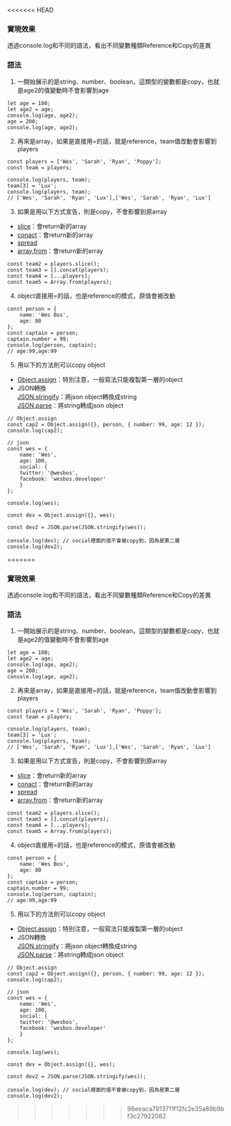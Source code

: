 <<<<<<< HEAD
### 實現效果
透過console.log和不同的語法，看出不同變數種類Reference和Copy的差異
### 語法
1. 一開始展示的是string、number、boolean，這類型的變數都是copy，也就是age2的值變動時不會影響到age
```
let age = 100;
let age2 = age;
console.log(age, age2);
age = 200;
console.log(age, age2);
```
2. 再來是array，如果是直接用=的話，就是reference，team值改動會影響到players
```
const players = ['Wes', 'Sarah', 'Ryan', 'Poppy'];
const team = players;

console.log(players, team);
team[3] = 'Lux';
console.log(players, team);
// ['Wes', 'Sarah', 'Ryan', 'Lux'],['Wes', 'Sarah', 'Ryan', 'Lux']
```
3. 如果是用以下方式宣告，則是copy，不會影響到原array  
* [slice](https://www.w3schools.com/jsref/jsref_slice_array.asp)：會return新的array  
* [conact](https://www.w3schools.com/jsref/jsref_concat_array.asp)：會return新的array  
* [spread](https://developer.mozilla.org/zh-TW/docs/Web/JavaScript/Reference/Operators/Spread_operator)
* [array.from](https://developer.mozilla.org/zh-TW/docs/Web/JavaScript/Reference/Global_Objects/Array/from)：會return新的array  
```
const team2 = players.slice();
const team3 = [].concat(players);
const team4 = [...players];
const team5 = Array.from(players);
```
4. object直接用=的話，也是reference的模式，原值會被改動
```
const person = {
    name: 'Wes Bos',
    age: 80
};
const captain = person;
captain.number = 99;
console.log(person, captain);
// age:99,age:99
```
5. 用以下的方法則可以copy object
* [Object.assign](https://developer.mozilla.org/zh-TW/docs/Web/JavaScript/Reference/Global_Objects/Object/assign)：特別注意，一般寫法只能複製第一層的object
* JSON轉換  
    [JSON.stringify](https://developer.mozilla.org/en-US/docs/Web/JavaScript/Reference/Global_Objects/JSON/stringify)：將json object轉換成string  
    [JSON.parse](https://developer.mozilla.org/en-US/docs/Web/JavaScript/Reference/Global_Objects/JSON/parse)：將string轉成json object

```
// Object.assign
const cap2 = Object.assign({}, person, { number: 99, age: 12 });
console.log(cap2);

// json
const wes = {
    name: 'Wes',
    age: 100,
    social: {
    twitter: '@wesbos',
    facebook: 'wesbos.developer'
    }
};

console.log(wes);

const dev = Object.assign({}, wes);

const dev2 = JSON.parse(JSON.stringify(wes));

console.log(dev); // social裡面的值不會被copy到，因為是第二層
console.log(dev2);

```
=======
### 實現效果
透過console.log和不同的語法，看出不同變數種類Reference和Copy的差異
### 語法
1. 一開始展示的是string、number、boolean，這類型的變數都是copy，也就是age2的值變動時不會影響到age
```
let age = 100;
let age2 = age;
console.log(age, age2);
age = 200;
console.log(age, age2);
```
2. 再來是array，如果是直接用=的話，就是reference，team值改動會影響到players
```
const players = ['Wes', 'Sarah', 'Ryan', 'Poppy'];
const team = players;

console.log(players, team);
team[3] = 'Lux';
console.log(players, team);
// ['Wes', 'Sarah', 'Ryan', 'Lux'],['Wes', 'Sarah', 'Ryan', 'Lux']
```
3. 如果是用以下方式宣告，則是copy，不會影響到原array  
* [slice](https://www.w3schools.com/jsref/jsref_slice_array.asp)：會return新的array  
* [conact](https://www.w3schools.com/jsref/jsref_concat_array.asp)：會return新的array  
* [spread](https://developer.mozilla.org/zh-TW/docs/Web/JavaScript/Reference/Operators/Spread_operator)
* [array.from](https://developer.mozilla.org/zh-TW/docs/Web/JavaScript/Reference/Global_Objects/Array/from)：會return新的array  
```
const team2 = players.slice();
const team3 = [].concat(players);
const team4 = [...players];
const team5 = Array.from(players);
```
4. object直接用=的話，也是reference的模式，原值會被改動
```
const person = {
    name: 'Wes Bos',
    age: 80
};
const captain = person;
captain.number = 99;
console.log(person, captain);
// age:99,age:99
```
5. 用以下的方法則可以copy object
* [Object.assign](https://developer.mozilla.org/zh-TW/docs/Web/JavaScript/Reference/Global_Objects/Object/assign)：特別注意，一般寫法只能複製第一層的object
* JSON轉換  
    [JSON.stringify](https://developer.mozilla.org/en-US/docs/Web/JavaScript/Reference/Global_Objects/JSON/stringify)：將json object轉換成string  
    [JSON.parse](https://developer.mozilla.org/en-US/docs/Web/JavaScript/Reference/Global_Objects/JSON/parse)：將string轉成json object

```
// Object.assign
const cap2 = Object.assign({}, person, { number: 99, age: 12 });
console.log(cap2);

// json
const wes = {
    name: 'Wes',
    age: 100,
    social: {
    twitter: '@wesbos',
    facebook: 'wesbos.developer'
    }
};

console.log(wes);

const dev = Object.assign({}, wes);

const dev2 = JSON.parse(JSON.stringify(wes));

console.log(dev); // social裡面的值不會被copy到，因為是第二層
console.log(dev2);

```
>>>>>>> 98eeaca7913711f12fc2e35a89b9bf3c27922082
